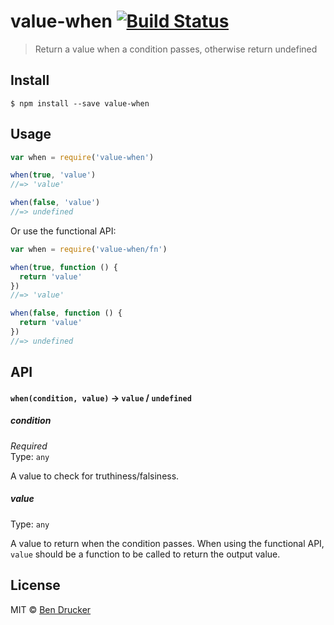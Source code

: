 # value-when [![Build Status](https://travis-ci.org/bendrucker/value-when.svg?branch=master)](https://travis-ci.org/bendrucker/value-when)

> Return a value when a condition passes, otherwise return undefined


## Install

```
$ npm install --save value-when
```


## Usage

```js
var when = require('value-when')

when(true, 'value')
//=> 'value'

when(false, 'value')
//=> undefined
```

Or use the functional API:

```js
var when = require('value-when/fn')

when(true, function () {
  return 'value'
})
//=> 'value'

when(false, function () {
  return 'value'
})
//=> undefined
```

## API

#### `when(condition, value)` -> `value` / `undefined`

##### condition

*Required*  
Type: `any`

A value to check for truthiness/falsiness.

##### value

Type: `any`

A value to return when the condition passes. When using the functional API, `value` should be a function to be called to return the output value.


## License

MIT © [Ben Drucker](http://bendrucker.me)
